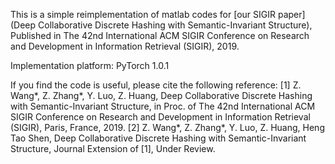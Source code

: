 This is a simple reimplementation of matlab codes for [our SIGIR paper](Deep Collaborative Discrete Hashing with Semantic-Invariant Structure), Published in The 42nd International ACM SIGIR Conference on Research and Development in Information Retrieval (SIGIR), 2019. 

Implementation platform: 
PyTorch 1.0.1

If you find the code is useful, please cite the following reference: 
[1] Z. Wang*, Z. Zhang*, Y. Luo, Z. Huang, Deep Collaborative Discrete Hashing with Semantic-Invariant Structure, in Proc. of The 42nd International ACM SIGIR Conference on Research and Development in Information Retrieval (SIGIR), Paris, France, 2019.
[2] Z. Wang*, Z. Zhang*, Y. Luo, Z. Huang, Heng Tao Shen, Deep Collaborative Discrete Hashing with Semantic-Invariant Structure, Journal Extension of [1], Under Review.
